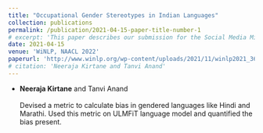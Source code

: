 ```yaml
---
title: "Occupational Gender Stereotypes in Indian Languages"
collection: publications
permalink: /publication/2021-04-15-paper-title-number-1
# excerpt: 'This paper describes our submission for the Social Media Mining for Health (SMM4H) 2021 shared tasks. We participated in 2 tasks: (1) Classificiation, extraction and normalization of adverse drug effect (ADE) mentions in English tweets (Task-1) and (2) Classification of COVID-19 tweets containing symptoms (Task-6). We stood first in task 1-a and second in task 1-b and 6.'
date: 2021-04-15
venue: 'WiNLP, NAACL 2022'
paperurl: 'http://www.winlp.org/wp-content/uploads/2021/11/winlp2021_36_Paper.pdf'
# citation: 'Neeraja Kirtane and Tanvi Anand'
---
```

* **Neeraja Kirtane** and Tanvi Anand<br><br>Devised a metric to calculate bias in gendered languages like Hindi and Marathi. Used this metric on ULMFiT language model and quantified the bias present.

<!-- Recommended citation: Your Name, You. (2009). "Paper Title Number 1." <i>Journal 1</i>. 1(1). -->
